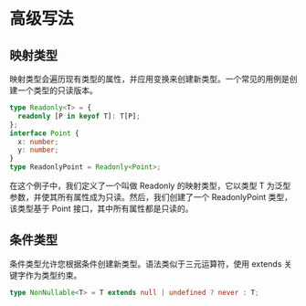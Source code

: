 # 高级写法

## 映射类型

映射类型会遍历现有类型的属性，并应用变换来创建新类型。一个常见的用例是创建一个类型的只读版本。

```ts
type Readonly<T> = {
  readonly [P in keyof T]: T[P];
};
interface Point {
  x: number;
  y: number;
}
type ReadonlyPoint = Readonly<Point>;
```

在这个例子中，我们定义了一个叫做 Readonly 的映射类型，它以类型 T 为泛型参数，并使其所有属性成为只读。然后，我们创建了一个 ReadonlyPoint 类型，该类型基于 Point 接口，其中所有属性都是只读的。

## 条件类型

条件类型允许您根据条件创建新类型。语法类似于三元运算符，使用 extends 关键字作为类型约束。

```ts
type NonNullable<T> = T extends null | undefined ? never : T;
```
